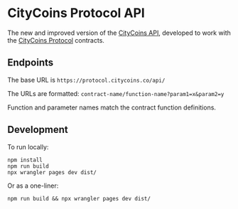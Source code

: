 # CityCoins Protocol API

The new and improved version of the [CityCoins API](https://github.com/citycoins/api), developed to work with the [CityCoins Protocol](https://github.com/citycoins/protocol) contracts.

## Endpoints

The base URL is `https://protocol.citycoins.co/api/`

The URLs are formatted: `contract-name/function-name?param1=x&param2=y`

Function and parameter names match the contract function definitions.

## Development

To run locally:

```
npm install
npm run build
npx wrangler pages dev dist/
```

Or as a one-liner:

`npm run build && npx wrangler pages dev dist/`
